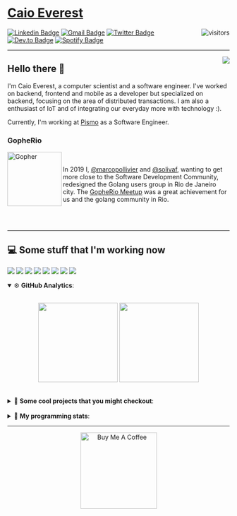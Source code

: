 # [Caio Everest](https://caioeverest.dev)

<img align="right" src="https://visitor-badge.glitch.me/badge?page_id=caioeverest.caioeverest" alt="visitors">

[![Linkedin Badge](https://img.shields.io/badge/-LinkedIn-blue?style=flat-square&logo=Linkedin&logoColor=white&link=https://www.linkedin.com/in/caioeverest/)](https://www.linkedin.com/in/caioeverest/)
[![Gmail Badge](https://img.shields.io/badge/-Gmail-c14438?style=flat-square&logo=Gmail&logoColor=white&link=mailto:mollivier.dev@gmail.com)](mailto:caioeverest.b@gmail.com/)
[![Twitter Badge](https://img.shields.io/badge/-Twitter-1DA1F2?style=flat-square&logo=Twitter&logoColor=white&link=https://twitter.com/caioeverest)](https://twitter.com/caioeverest)
[![Dev.to Badge](https://img.shields.io/badge/-Dev.to-363D44?style=flat-square&logo=Dev.to&logoColor=white&link=https://dev.to/caioeverest)](https://dev.to/caioeverest)
[![Spotify Badge](https://img.shields.io/badge/-Spotify-1ED760?style=flat-square&amp;labelColor=fff&amp;logo=Spotify&link=https://open.spotify.com/user/caio.everest)](https://open.spotify.com/user/caio.everest)

---
<img align="right" src="https://media3.giphy.com/media/Nx0rz3jtxtEre/200.gif"/>

## Hello there 🖖

<p>
    I'm Caio Everest, a computer scientist and a software engineer. I've worked on backend, frontend and mobile as a developer
    but specialized on backend, focusing on the area of distributed transactions. I am also a enthusiast of IoT and of integrating
    our everyday more with technology :).
</p>
<p>
    Currently, I'm working at <a href="https://www.pismo.io">Pismo</a> as a Software Engineer.
</p>

### GopheRio

<img align="left" src="https://i.imgur.com/zmxMolD.png" alt="Gopher" width="123em">

<br>
<p>
    In 2019 I, <a href="https://github.com/marcopollivier">@marcopollivier</a> and <a href="https://github.com/solivaf">
    @solivaf</a>, wanting to get more close to the Software Development
    Community, redesigned the Golang users group in Rio de Janeiro city. The <a href="https://www.meetup.com/GopheRio">
    GopheRio Meetup</a> was a great achievement for us and the golang community in Rio.
</p>
<br><br>

---

## 💻 Some stuff that I'm working now

<a href=""><img src="https://img.shields.io/badge/-Go-00ADD8?style=flat-square&logo=go&logoColor=white"></a>
<a href=""><img src="https://img.shields.io/badge/-Python-F7C400?style=flat-square&logo=python&logoColor=white"></a>
<a href=""><img src="https://img.shields.io/badge/-Ruby-980D02?style=flat-square&logo=ruby&logoColor=white"></a>
<a href=""><img src="http://img.shields.io/badge/-Java-007396?style=flat-square&logo=java&logoColor=white"></a>
<a href=""><img src="http://img.shields.io/badge/-Kotlin-7B6BDA?style=flat-square&logo=kotlin&logoColor=white"></a>
<a href=""><img src="http://img.shields.io/badge/-JavaScript-F7DF1E?style=flat-square&logo=JavaScript&logoColor=white"></a>
<a href=""><img src="http://img.shields.io/badge/-Terraform-623CE4?style=flat-square&logo=Terraform&logoColor=white"></a>
<a href=""><img src="http://img.shields.io/badge/-Ansible-171615?style=flat-square&logo=Ansible&logoColor=white"></a>

<details open>
    <summary>⚙ <b>GitHub Analytics</b>: </summary>
    <br>
    <p align="center">
        <img height="180em" src="https://github-readme-stats-eight-theta.vercel.app/api?username=caioeverest&show_icons=true&theme=tokyonight&include_all_commits=true&count_private=true"/>
        <img height="180em" src="https://github-readme-stats-eight-theta.vercel.app/api/top-langs/?username=caioeverest&layout=compact&langs_count=8&theme=tokyonight&include_all_commits=true&count_private=true"/>
    </p>
</details>

<br>

<details>
    <summary>🔨 <b>Some cool projects that you might checkout</b>: </summary>
    <div style="margin-left:3em">
        <li>🌠 <a href="https://github.com/caioeverest/supernova">Supernova</a> - Script that builds a development environment on linux machines</li>
        <li>⚙ <a href="https://github.com/caioeverest/gocfg">Gocfg</a> - A golang library that loads config structs from files with environment interpolation</li>
    </div>
</details>

<br>


<details>
 <summary>🤖 <b>My programming stats</b>: </summary>
<br>
<!--START_SECTION:waka-->
**🐱 My Github Data** 

> 🏆 421 Contributions in the Year 2021
 > 
> 📦 45.7 kB Used in Github's Storage 
 > 
> 🚫 Not Opted to Hire
 > 
> 📜 33 Public Repositories 
 > 
> 🔑 2 Private Repositories  
 > 
**I'm an Early 🐤** 

```text
🌞 Morning    164 commits    ██████░░░░░░░░░░░░░░░░░░░   25.47% 
🌆 Daytime    374 commits    ██████████████░░░░░░░░░░░   58.07% 
🌃 Evening    77 commits     ███░░░░░░░░░░░░░░░░░░░░░░   11.96% 
🌙 Night      29 commits     █░░░░░░░░░░░░░░░░░░░░░░░░   4.5%

```
📅 **I'm Most Productive on Wednesday** 

```text
Monday       141 commits    █████░░░░░░░░░░░░░░░░░░░░   21.89% 
Tuesday      121 commits    ████░░░░░░░░░░░░░░░░░░░░░   18.79% 
Wednesday    146 commits    █████░░░░░░░░░░░░░░░░░░░░   22.67% 
Thursday     145 commits    █████░░░░░░░░░░░░░░░░░░░░   22.52% 
Friday       73 commits     ██░░░░░░░░░░░░░░░░░░░░░░░   11.34% 
Saturday     14 commits     ░░░░░░░░░░░░░░░░░░░░░░░░░   2.17% 
Sunday       4 commits      ░░░░░░░░░░░░░░░░░░░░░░░░░   0.62%

```


📊 **This Week I Spent My Time On** 

```text
💬 Programming Languages: 
Go                       7 hrs 29 mins       █████████████░░░░░░░░░░░░   54.83% 
Terraform                2 hrs 11 mins       ████░░░░░░░░░░░░░░░░░░░░░   16.08% 
YAML                     1 hr 42 mins        ███░░░░░░░░░░░░░░░░░░░░░░   12.49% 
JavaScript               1 hr 14 mins        ██░░░░░░░░░░░░░░░░░░░░░░░   9.05% 
Other                    15 mins             ░░░░░░░░░░░░░░░░░░░░░░░░░   1.87%

🔥 Editors: 
GoLand                   8 hrs 56 mins       ████████████████░░░░░░░░░   65.34% 
Vim                      4 hrs 44 mins       ████████░░░░░░░░░░░░░░░░░   34.66%

💻 Operating System: 
Linux                    13 hrs 40 mins      █████████████████████████   100.0%

```

**I Mostly Code in Go** 

```text
Go                       10 repos            █████████░░░░░░░░░░░░░░░░   35.71% 
JavaScript               4 repos             ███░░░░░░░░░░░░░░░░░░░░░░   14.29% 
Java                     3 repos             ██░░░░░░░░░░░░░░░░░░░░░░░   10.71% 
HTML                     3 repos             ██░░░░░░░░░░░░░░░░░░░░░░░   10.71% 
C#                       2 repos             █░░░░░░░░░░░░░░░░░░░░░░░░   7.14%

```



<!--END_SECTION:waka-->
</details>

---

<p align="center">
    <a href="https://www.buymeacoffee.com/caioeverest" target="_blank">
        <img src="https://az743702.vo.msecnd.net/cdn/kofi3.png?v=a" alt="Buy Me A Coffee" width="173em">
    </a>
</p>
